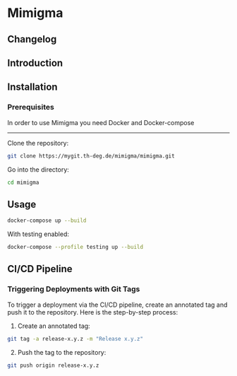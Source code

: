 # Mimigma

## Changelog

## Introduction

## Installation

### Prerequisites

In order to use Mimigma you need Docker and Docker-compose

---

Clone the repository:
```bash
git clone https://mygit.th-deg.de/mimigma/mimigma.git
```

Go into the directory:
```bash
cd mimigma
```

## Usage

```bash
docker-compose up --build
```

With testing enabled:
```bash
docker-compose --profile testing up --build
```
## CI/CD Pipeline

### Triggering Deployments with Git Tags
To trigger a deployment via the CI/CD pipeline, create an annotated tag and push it to the repository. Here is the step-by-step process:

1. Create an annotated tag:
```bash
git tag -a release-x.y.z -m "Release x.y.z"
   ```

2. Push the tag to the repository:
```bash
git push origin release-x.y.z
```


